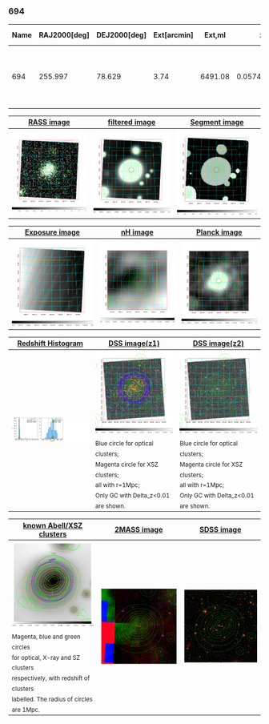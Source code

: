 <div STYLE="page-break-after: always;"></div>

### 694

|Name|RAJ2000[deg]|DEJ2000[deg] |Ext[arcmin]| Ext,ml | z | z_src| C|GC(XSZ,Delta_z<0.01)| GC(OPT,Delta_z<0.01)|GC| R_sig[arcmin] | R500[arcmin] | R500[Mpc]| CRsig[c/s] | CR500[c/s] |L500[1E44 erg/s]|F500[1E-12 erg/s/cm^2]| M500[1E14 Msun]|Tx[keV]|Cnt_sig|Beta|Rc[arcmin]|Comment|Alias|
|---|---|---|---|---|---|------|---|--------|---------|----------|---|---|---|---|---|---|---|---|---|---|---|---|---|---|
|694| 255.997| 78.629| 3.74| 6491.08| 0.0574(0.005)| z1, z_xsz| B| L03, MCXC, PSZ2, Tar, XB| A, N, W| A, L03, MCXC, N, PSZ2, Tar, W, XB| 37.630| 18.260| 1.219| 2.622(0.060)| 2.418(0.056)| 3.551(0.030)| 45.098(0.381)| 5.44(0.02)| 6.20(0.02)| 3680.4| 0.917(-0.020+0.021)| 7.200(-0.205+0.212)| -| k458|

|[RASS image](../image/694/694_img.pdf)|[filtered image](../image/694/694_fil.pdf)|[Segment image](../image/694/694_seg.pdf)|
|-------------------|--------------------|-------------------|
| <img src="../image/694/694_img.png" width="300">  | <img src="../image/694/694_fil.png" width="300">   | <img src="../image/694/694_seg.png" width="300">  |

|[Exposure image](../image/694/694_mex.pdf)| [nH image](../image/694/694_nh.pdf)| [Planck image](../image/694/694_p.pdf)|
|-------------------|--------------------|-------------------|
|<img src="../image/694/694_mex.png" width="300">   | <img src="../image/694/694_nh.png" width="300">    | <img src="../image/694/694_p.png" width="300"> |

|[Redshift Histogram](../image/694/694_zg.pdf) | [DSS image(z1)](../image/694/694_dss_z1.pdf)      |  [DSS image(z2)](../image/694/694_dss_z2.pdf)    |
|-------------------|--------------------|-------------------|
|<img src="../image/694/694_zg.png" width="300"> |<img src="../image/694/694_dss_z1.png" width="300"> <sub><br>Blue circle for optical clusters; <br>Magenta circle for XSZ clusters; <br>all with r=1Mpc; <br>Only GC with Delta_z<0.01 are shown. </sub>| <img src="../image/694/694_dss_z2.png" width="300"><sub><br>Blue circle for optical clusters; <br>Magenta circle for XSZ clusters; <br>all with r=1Mpc; <br>Only GC with Delta_z<0.01 are shown. </sub> |

|[known Abell/XSZ clusters](../image/694/694_gc.pdf) | [2MASS image](../image/694/694_2mass.pdf)      |[SDSS image](../image/694/694_sdss.pdf)   |
|-------------------|-------------------|-------------------|
|<img src=../image/694/694_gc.png width="300"> <br><sub>Magenta, blue and green circles <br>for optical, X-ray and SZ clusters <br>respectively, with redshift of clusters <br>labelled. The radius of circles <br>are 1Mpc.</sub>|<img src="../image/694/694_2mass.png" width="300">  | <img src="../image/694/694_sdss.png" width="300">  |




